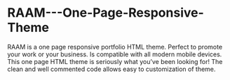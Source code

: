 # RAAM---One-Page-Responsive-Theme
RAAM is a one page responsive portfolio HTML theme. Perfect to promote your work or your business. Is compatible with all modern mobile devices. This one page HTML theme is seriously what you’ve been looking for! The clean and well commented code allows easy to customization of theme.
